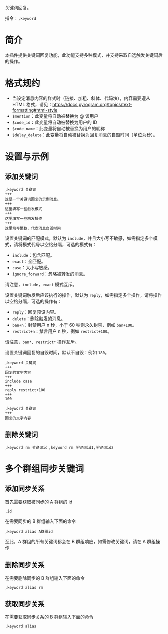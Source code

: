 关键词回复。

指令：`,keyword`

# 简介

本插件提供关键词回复功能，此功能支持多种模式，并支持采取自选触发关键词后的操作。

# 格式规约

- 当设定消息内容的样式时（链接、加粗、斜体、代码块），内容需要遵从 HTML 格式，请见：https://docs.pyrogram.org/topics/text-formatting#html-style
- `$mention`：此变量将自动被替换为 @ 该用户
- `$code_id`：此变量将自动被替换为用户的 ID
- `$code_name`：此变量将自动被替换为用户的昵称
- `$delay_delete`：此变量将自动被替换为回复消息的自毁时间（单位为秒）。

# 设置与示例

## 添加关键词

```
,keyword 关键词
+++
这是一个关键词回复的示例消息。
+++
这里填写一些触发模式
+++
这里填写一些触发操作
+++
这里填写整数，代表消息自毁时间
```

设置关键词的匹配模式，默认为 `include`，并且大小写不敏感，如需指定多个模式，请将模式代号以空格分隔，可选的模式有：

- `include`：包含匹配。
- `exact`：全匹配。
- `case`：大小写敏感。
- `ignore_forward`：忽略被转发的消息。

请注意，`include`，`exact` 模式互斥。

设置关键词触发后应该执行的操作，默认为 `reply`，如需指定多个操作，请将操作以空格分隔，可选的操作有：

- `reply`：回复预设内容。
- `delete`：删除触发的消息。
- `ban+n`：封禁用户 n 秒，小于 60 秒则永久封禁，例如 `ban+100`。
- `restrict+n`：禁言用户 n 秒，例如 `restrict+100`。

请注意，`ban*`、`restrict*` 操作互斥。

设置关键词回复的自毁时间，默认不自毁：例如 `180`。

```
,keyword 关键词
+++
回复的文字内容
+++
include case
+++
reply restrict+100
+++
100
```

```
,keyword 关键词
+++
回复的文字内容
```

## 删除关键词

`,keyword rm 关键词id`
`,keyword rm 关键词id1,关键词id2`

# 多个群组同步关键词

## 添加同步关系

首先需要获取被同步的 A 群组的 id

`,id`

在需要同步的 B 群组输入下面的命令

`,keyword alias A群组id`

至此，A 群组的所有关键词都会在 B 群组响应，如需修改关键词，请在 A 群组操作

## 删除同步关系

在需要删除同步的 B 群组输入下面的命令

`,keyword alias rm`

## 获取同步关系

在需要获取同步关系的 B 群组输入下面的命令

`,keyword alias`
